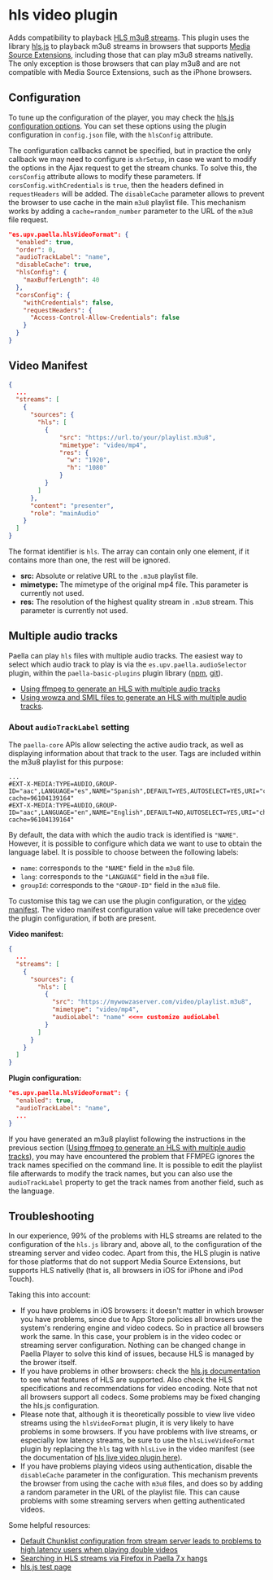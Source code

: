 # hls video plugin

Adds compatibility to playback [HLS m3u8 streams](https://developer.apple.com/streaming/). This plugin uses the library [hls.js](https://github.com/video-dev/hls.js/) to playback m3u8 streams in browsers that supports [Media Source Extensions](https://developer.mozilla.org/en-US/docs/Web/API/Media_Source_Extensions_API), including those that can play m3u8 streams nativelly. The only exception is those browsers that can play m3u8 and are not compatible with Media Source Extensions, such as the iPhone browsers.



## Configuration

To tune up the configuration of the player, you may check the [hls.js configuration options](https://github.com/video-dev/hls.js/blob/master/docs/API.md#fine-tuning). You can set these options using the plugin configuration in `config.json` file, with the `hlsConfig` attribute.

The configuration callbacks cannot be specified, but in practice the only callback we may need to configure is `xhrSetup`, in case we want to modify the options in the Ajax request to get the stream chunks. To solve this, the `corsConfig` attribute allows to modify these parameters. If `corsConfig.withCredentials` is `true`, then the headers defined in `requestHeaders` will be added. The `disableCache` parameter allows to prevent the browser to use cache in the main `m3u8` playlist file. This mechanism works by adding a `cache=random_number` parameter to the URL of the `m3u8` file request.

```json
"es.upv.paella.hlsVideoFormat": {
  "enabled": true,
  "order": 0,
  "audioTrackLabel": "name",
  "disableCache": true,
  "hlsConfig": {
    "maxBufferLength": 40
  },
  "corsConfig": {
    "withCredentials": false,
    "requestHeaders": {
      "Access-Control-Allow-Credentials": false
    }
  }
}
```

## Video Manifest

```json
{
  ...
  "streams": [
    {
      "sources": {
        "hls": [
          {
	          "src": "https://url.to/your/playlist.m3u8",
	          "mimetype": "video/mp4",
	          "res": {
	            "w": "1920",
	            "h": "1080"
	          }
          }
        ]
      },
      "content": "presenter",
      "role": "mainAudio"
    }
  ]
}
```

The format identifier is `hls`. The array can contain only one element, if it contains more than one, the rest will be ignored.

* **src:** Absolute or relative URL to the `.m3u8` playlist file.
* **mimetype:** The mimetype of the original mp4 file. This parameter is currently not used.
* **res:** The resolution of the highest quality stream in `.m3u8` stream. This parameter is currently not used.


## Multiple audio tracks

Paella can play `hls` files with multiple audio tracks. The easiest way to select which audio track to play is via the `es.upv.paella.audioSelector` plugin, within the `paella-basic-plugins` plugin library ([npm](https://www.npmjs.com/package/paella-basic-plugins), [git](https://github.com/polimediaupv/paella-basic-plugins/)).

- [Using ffmpeg to generate an HLS with multiple audio tracks](ffmpeg_multiple_audio_tracks_hls.md)
- [Using wowza and SMIL files to generate an HLS with multiple audio tracks](wowza_multiple_audio_tracks_smil.md).

### About `audioTrackLabel` setting

The `paella-core` APIs allow selecting the active audio track, as well as displaying information about that track to the user. Tags are included within the m3u8 playlist for this purpose:

```m3u8
...
#EXT-X-MEDIA:TYPE=AUDIO,GROUP-ID="aac",LANGUAGE="es",NAME="Spanish",DEFAULT=YES,AUTOSELECT=YES,URI="chunklist_w777901138_b105768_ao_sles_t64U3BhbmlzaA==.m3u8?cache=96104139164"
#EXT-X-MEDIA:TYPE=AUDIO,GROUP-ID="aac",LANGUAGE="en",NAME="English",DEFAULT=NO,AUTOSELECT=YES,URI="chunklist_w777901138_b105768_ao_slen_t64RW5nbGlzaA==.m3u8?cache=96104139164"
```

By default, the data with which the audio track is identified is `"NAME"`. However, it is possible to configure which data we want to use to obtain the language label. It is possible to choose between the following labels:

- `name`: corresponds to the `"NAME"` field in the `m3u8` file.
- `lang`: corresponds to the `"LANGUAGE"` field in the `m3u8` file.
- `groupId`: corresponds to the `"GROUP-ID"` field in the `m3u8` file.

To customise this tag we can use the plugin configuration, or the [video manifest](video_manifest.md). The video manifest configuration value will take precedence over the plugin configuration, if both are present.

**Video manifest:**

```json
{
  ...
  "streams": [
    {
      "sources": {
        "hls": [
          {
            "src": "https://mywowzaserver.com/video/playlist.m3u8",
            "mimetype": "video/mp4",
            "audioLabel": "name" <<== customize audioLabel
          }
        ]
      }
    }
  ]
}
```

**Plugin configuration:**

```json
"es.upv.paella.hlsVideoFormat": {
  "enabled": true,
  "audioTrackLabel": "name",
  ...
}
```

If you have generated an m3u8 playlist following the instructions in the previous section ([Using ffmpeg to generate an HLS with multiple audio tracks](ffmpeg_multiple_audio_tracks_hls.md)), you may have encountered the problem that FFMPEG ignores the track names specified on the command line. It is possible to edit the playlist file afterwards to modify the track names, but you can also use the `audioTrackLabel` property to get the track names from another field, such as the language.



## Troubleshooting

In our experience, 99% of the problems with HLS streams are related to the configuration of the `hls.js` library and, above all, to the configuration of the streaming server and video codec. Apart from this, the HLS plugin is native for those platforms that do not support Media Source Extensions, but supports HLS nativelly (that is, all browsers in iOS for iPhone and iPod Touch).

Taking this into account:

* If you have problems in iOS browsers: it doesn't matter in which browser you have problems, since due to App Store policies all browsers use the system's rendering engine and video codecs. So in practice all browsers work the same. In this case, your problem is in the video codec or streaming server configuration. Nothing can be changed change in Paella Player to solve this kind of issues, because HLS is managed by the brower itself.
* If you have problems in other browsers: check the [hls.js documentation](https://github.com/video-dev/hls.js) to see what features of HLS are supported. Also check the HLS specifications and recommendations for video encoding. Note that not all browsers support all codecs. Some problems may be fixed changing the hls.js configuration.
* Please note that, although it is theoretically possible to view live video streams using the `hlsVideoFormat` plugin, it is very likely to have problems in some browsers. If you have problems with live streams, or especially low latency streams, be sure to use the `hlsLiveVideoFormat` plugin by replacing the `hls` tag with `hlsLive` in the video manifest (see the documentation of [hls live video plugin here](hls_live_video_plugin.md)).
* If you have problems playing videos using authentication, disable the `disableCache` parameter in the configuration. This mechanism prevents the browser from using the cache with `m3u8` files, and does so by adding a random parameter in the URL of the playlist file. This can cause problems with some streaming servers when getting authenticated videos.

Some helpful resources:

- [Default Chunklist configuration from stream server leads to problems to high latency users when playing double videos](https://github.com/polimediaupv/paella-core/issues/18)
- [Searching in HLS streams via Firefox in Paella 7.x hangs](https://github.com/polimediaupv/paella-core/issues/13)
- [hls.js test page](https://hls-js.netlify.app/demo/)




